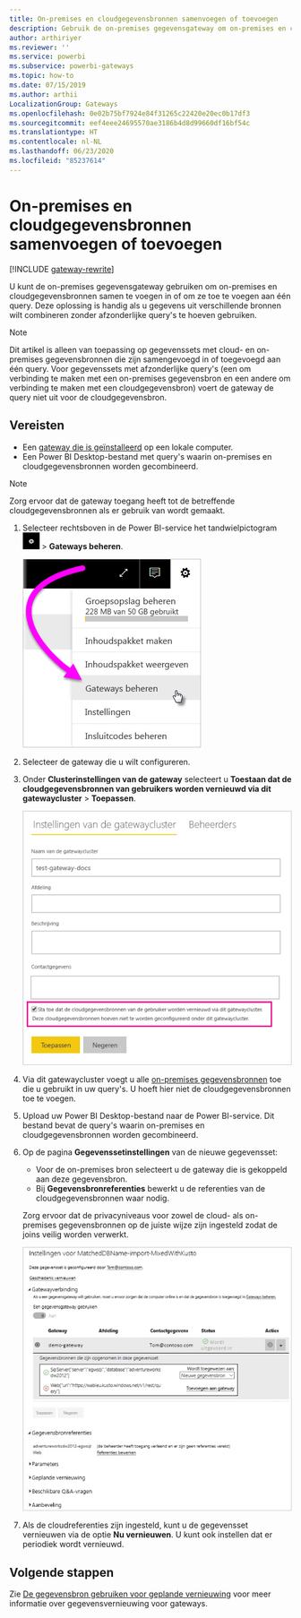 ```yaml
---
title: On-premises en cloudgegevensbronnen samenvoegen of toevoegen
description: Gebruik de on-premises gegevensgateway om on-premises en cloudgegevensbronnen samen te voegen in of om ze toe te voegen aan één query.
author: arthiriyer
ms.reviewer: ''
ms.service: powerbi
ms.subservice: powerbi-gateways
ms.topic: how-to
ms.date: 07/15/2019
ms.author: arthii
LocalizationGroup: Gateways
ms.openlocfilehash: 0e02b75bf7924e84f31265c22420e20ec0b17df3
ms.sourcegitcommit: eef4eee24695570ae3186b4d8d99660df16bf54c
ms.translationtype: HT
ms.contentlocale: nl-NL
ms.lasthandoff: 06/23/2020
ms.locfileid: "85237614"
---
```

# <a name="merge-or-append-on-premises-and-cloud-data-sources"></a>On-premises en cloudgegevensbronnen samenvoegen of toevoegen

[!INCLUDE [gateway-rewrite](../includes/gateway-rewrite.md)]

U kunt de on-premises gegevensgateway gebruiken om on-premises en cloudgegevensbronnen samen te voegen in of om ze toe te voegen aan één query. Deze oplossing is handig als u gegevens uit verschillende bronnen wilt combineren zonder afzonderlijke query's te hoeven gebruiken.

>[!NOTE]
>Dit artikel is alleen van toepassing op gegevenssets met cloud- en on-premises gegevensbronnen die zijn samengevoegd in of toegevoegd aan één query. Voor gegevenssets met afzonderlijke query's (een om verbinding te maken met een on-premises gegevensbron en een andere om verbinding te maken met een cloudgegevensbron) voert de gateway de query niet uit voor de cloudgegevensbron.

## <a name="prerequisites"></a>Vereisten

- Een [gateway die is geïnstalleerd](/data-integration/gateway/service-gateway-install) op een lokale computer.
- Een Power BI Desktop-bestand met query's waarin on-premises en cloudgegevensbronnen worden gecombineerd.

>[!NOTE]
>Zorg ervoor dat de gateway toegang heeft tot de betreffende cloudgegevensbronnen als er gebruik van wordt gemaakt.

1. Selecteer rechtsboven in de Power BI-service het tandwielpictogram ![tandwielpictogram Instellingen](media/service-gateway-mashup-on-premises-cloud/icon-gear.png) > **Gateways beheren**.

    ![Gateways beheren](media/service-gateway-mashup-on-premises-cloud/manage-gateways.png)

2. Selecteer de gateway die u wilt configureren.

3. Onder **Clusterinstellingen van de gateway** selecteert u **Toestaan dat de cloudgegevensbronnen van gebruikers worden vernieuwd via dit gatewaycluster** > **Toepassen**.

    ![Vernieuwen via dit gatewaycluster](media/service-gateway-mashup-on-premises-cloud/refresh-gateway-cluster.png)

4. Via dit gatewaycluster voegt u alle [on-premises gegevensbronnen](service-gateway-enterprise-manage-scheduled-refresh.md#add-a-data-source) toe die u gebruikt in uw query's. U hoeft hier niet de cloudgegevensbronnen toe te voegen.

5. Upload uw Power BI Desktop-bestand naar de Power BI-service. Dit bestand bevat de query's waarin on-premises en cloudgegevensbronnen worden gecombineerd.

6. Op de pagina **Gegevenssetinstellingen** van de nieuwe gegevensset:

   - Voor de on-premises bron selecteert u de gateway die is gekoppeld aan deze gegevensbron.
   - Bij **Gegevensbronreferenties** bewerkt u de referenties van de cloudgegevensbronnen waar nodig.

    Zorg ervoor dat de privacyniveaus voor zowel de cloud- als on-premises gegevensbronnen op de juiste wijze zijn ingesteld zodat de joins veilig worden verwerkt.

     ![Gegevenssetinstellingen](media/service-gateway-mashup-on-premises-cloud/dataset-settings.png)

7. Als de cloudreferenties zijn ingesteld, kunt u de gegevensset vernieuwen via de optie **Nu vernieuwen**. U kunt ook instellen dat er periodiek wordt vernieuwd.

## <a name="next-steps"></a>Volgende stappen

Zie [De gegevensbron gebruiken voor geplande vernieuwing](service-gateway-enterprise-manage-scheduled-refresh.md#use-the-data-source-for-scheduled-refresh) voor meer informatie over gegevensvernieuwing voor gateways.
